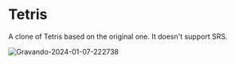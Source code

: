 # Tetris

A clone of Tetris based on the original one. It doesn't support SRS.

![Gravando-2024-01-07-222738](https://github.com/lsouoliveira/tetris/assets/30642647/909caadf-b96c-4430-9a7f-094743710971)
